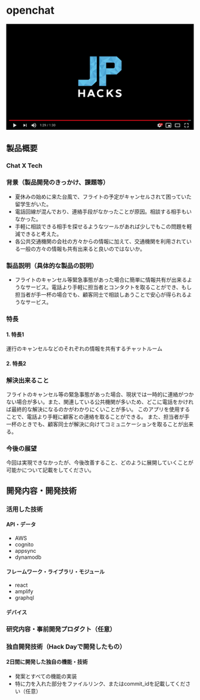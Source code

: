 # openchat

[![openchat](image.png)](https://www.youtube.com/watch?v=G5rULR53uMk)

## 製品概要
### Chat X Tech

### 背景（製品開発のきっかけ、課題等）
- 夏休みの始めに来た台風で、フライトの予定がキャンセルされて困っていた留学生がいた。
- 電話回線が混んでおり、連絡手段がなかったことが原因。相談する相手もいなかった。
- 手軽に相談できる相手を探せるようなツールがあれば少しでもこの問題を軽減できると考えた。
- 各公共交通機関の会社の方々からの情報に加えて、交通機関を利用されている一般の方々の情報も共有出来ると良いのではないか。

### 製品説明（具体的な製品の説明）
-  フライトのキャンセル等緊急事態があった場合に簡単に情報共有が出来るようなサービス。電話より手軽に担当者とコンタクトを取ることができ、もし担当者が手一杯の場合でも、顧客同士で相談しあうことで安心が得られるようなサービス。

### 特長

#### 1. 特長1
 運行のキャンセルなどのそれぞれの情報を共有するチャットルーム

#### 2. 特長2
 


### 解決出来ること
フライトのキャンセル等の緊急事態があった場合、現状では一時的に連絡がつかない場合が多い。また、関連している公共機関が多いため、どこに電話をかければ最終的な解決になるのかがわかりにくいことが多い。
このアプリを使用することで、電話より手軽に顧客との連絡を取ることができる。
また、担当者が手一杯のときでも、顧客同士が解決に向けてコミュニケーションを取ることが出来る。

### 今後の展望
今回は実現できなかったが、今後改善すること、どのように展開していくことが可能かについて記載をしてください。


## 開発内容・開発技術
### 活用した技術
#### API・データ

* AWS
* cognito
* appsync
* dynamodb

#### フレームワーク・ライブラリ・モジュール
* react 
* amplify
* graphql

#### デバイス


### 研究内容・事前開発プロダクト（任意）


### 独自開発技術（Hack Dayで開発したもの）
#### 2日間に開発した独自の機能・技術
* 発案とすべての機能の実装
* 特に力を入れた部分をファイルリンク、またはcommit_idを記載してください（任意）
